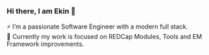 ### Hi there, I am Ekin 👋

⚡ I’m a passionate Software Engineer with a modern full stack. <br>
🔭 Currently my work is focused on REDCap Modules, Tools and EM Framework improvements.
<!--
**tertek/tertek** is a ✨ _special_ ✨ repository because its `README.md` (this file) appears on your GitHub profile.

Here are some ideas to get you started:

- 🔭 I’m currently working on ...
- 🌱 I’m currently learning ...
- 👯 I’m looking to collaborate on ...
- 🤔 I’m looking for help with ...
- 💬 Ask me about ...
- 📫 How to reach me: ...
- 😄 Pronouns: ...
- ⚡ Fun fact: ...
-->
